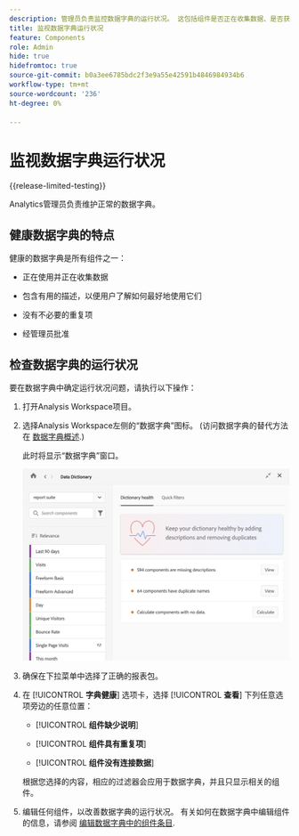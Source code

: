 ```yaml
---
description: 管理员负责监控数据字典的运行状况。 这包括组件是否正在收集数据、是否获得批准、是否包含描述以及是否不存在重复项。
title: 监视数据字典运行状况
feature: Components
role: Admin
hide: true
hidefromtoc: true
source-git-commit: b0a3ee6785bdc2f3e9a55e42591b4846984934b6
workflow-type: tm+mt
source-wordcount: '236'
ht-degree: 0%

---
```


# 监视数据字典运行状况

{{release-limited-testing}}

Analytics管理员负责维护正常的数据字典。

## 健康数据字典的特点

健康的数据字典是所有组件之一：

* 正在使用并正在收集数据

* 包含有用的描述，以便用户了解如何最好地使用它们

* 没有不必要的重复项

* 经管理员批准

## 检查数据字典的运行状况

要在数据字典中确定运行状况问题，请执行以下操作：

1. 打开Analysis Workspace项目。

1. 选择Analysis Workspace左侧的“数据字典”图标。 (访问数据字典的替代方法在 [数据字典概述](/help/analyze/analysis-workspace/components/data-dictionary/data-dictionary-overview.md).)

   此时将显示“数据字典”窗口。

   ![数据字典管理视图](assets/data-dictionary-admin.png)

1. 确保在下拉菜单中选择了正确的报表包。

1. 在 [!UICONTROL **字典健康**] 选项卡，选择 [!UICONTROL **查看**] 下列任意选项旁边的任意位置：

   * [!UICONTROL **组件缺少说明**]

   * [!UICONTROL **组件具有重复项**]

   * [!UICONTROL **组件没有连接数据**]

   根据您选择的内容，相应的过滤器会应用于数据字典，并且只显示相关的组件。

1. 编辑任何组件，以改善数据字典的运行状况。 有关如何在数据字典中编辑组件的信息，请参阅 [编辑数据字典中的组件条目](/help/analyze/analysis-workspace/components/data-dictionary/edit-entries-data-dictionary.md).